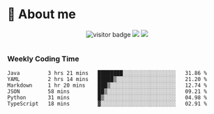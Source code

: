 <!-- ![](https://youpai.roccoshi.top/img/20200804214216.png) -->

# 🧐 About me
 
<p align="center">
<img src="https://visitor-badge.laobi.icu/badge?page_id=Lincest.Lincest&title=hits" alt="visitor badge"/>
<a href="mailto:imroccoshi@gmail.com"><img src="https://img.shields.io/badge/gmail-imroccoshi%40gmail.com-red"></a>
<a href="https://blog.roccoshi.top"><img src="https://img.shields.io/badge/blog-roccoshi-green"></a>
</p>

<div align="center">
  <img src="https://github-readme-stats.vercel.app/api?username=Lincest&show_icons=true&count_private=true&show_owner=true" alt="">
   <!-- <img src="https://github-readme-stats.vercel.app/api/wakatime?username=Moreality&v=2" alt=""/> -->
</div>

### Weekly Coding Time

<!--START_SECTION:waka-->

```text
Java         3 hrs 21 mins   ████████░░░░░░░░░░░░░░░░░   31.86 %
YAML         2 hrs 14 mins   █████▒░░░░░░░░░░░░░░░░░░░   21.20 %
Markdown     1 hr 20 mins    ███▒░░░░░░░░░░░░░░░░░░░░░   12.74 %
JSON         58 mins         ██▒░░░░░░░░░░░░░░░░░░░░░░   09.21 %
Python       31 mins         █▒░░░░░░░░░░░░░░░░░░░░░░░   04.98 %
TypeScript   18 mins         ▓░░░░░░░░░░░░░░░░░░░░░░░░   02.91 %
```

<!--END_SECTION:waka-->


